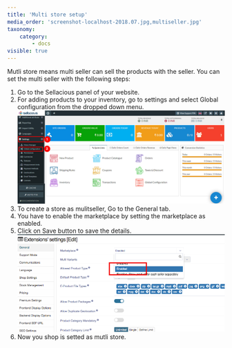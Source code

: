 ```yaml
---
title: 'Multi store setup'
media_order: 'screenshot-localhost-2018.07.jpg,multiseller.jpg'
taxonomy:
    category:
        - docs
visible: true
---
```


Mutli store means multi seller can sell the products with the seller.
You can set the multi seller with the following steps:

1. Go to the Sellacious panel of your website.
2. For adding products to your inventory, go to settings and select Global configuration from the dropped down menu.
![](screenshot-localhost-2018.07.jpg)
3. To create a store as mulitseller, Go to the General tab.
4. You have to enable the marketplace by setting the marketplace as enabled.
5. Click on Save button to save the details.
 ![](marketplace.png)
6. Now you shop is setted as mutli store.